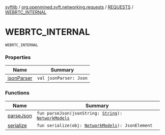 [syftlib](../../../index.md) / [org.openmined.syft.networking.requests](../../index.md) / [REQUESTS](../index.md) / [WEBRTC_INTERNAL](./index.md)

# WEBRTC_INTERNAL

`WEBRTC_INTERNAL`

### Properties

| Name | Summary |
|---|---|
| [jsonParser](json-parser.md) | `val jsonParser: Json` |

### Functions

| Name | Summary |
|---|---|
| [parseJson](parse-json.md) | `fun parseJson(jsonString: `[`String`](https://kotlinlang.org/api/latest/jvm/stdlib/kotlin/-string/index.html)`): `[`NetworkModels`](../../../org.openmined.syft.networking.datamodels/-network-models/index.md) |
| [serialize](serialize.md) | `fun serialize(obj: `[`NetworkModels`](../../../org.openmined.syft.networking.datamodels/-network-models/index.md)`): JsonElement` |
